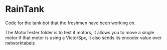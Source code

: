 # RainTank
Code for the tank bot that the freshmen have been working on.

The MotorTester folder is to test it motors, it allows you to move a single motor if that motor is using a VictorSpx, it also sends its encoder value over networktabels
